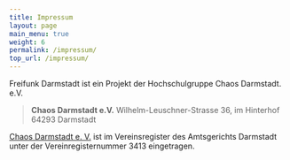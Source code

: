 ```yaml
---
title: Impressum
layout: page
main_menu: true
weight: 6
permalink: /impressum/
top_url: /impressum/
---
```


Freifunk Darmstadt ist ein Projekt der Hochschulgruppe Chaos Darmstadt. e.V.

> **Chaos Darmstadt e.V.**
> Wilhelm-Leuschner-Strasse 36, im Hinterhof  
> 64293 Darmstadt

[Chaos Darmstadt e. V.](http://chaos-darmstadt.de/) ist im Vereinsregister des Amtsgerichts Darmstadt unter der Vereinregisternummer 3413 eingetragen.
